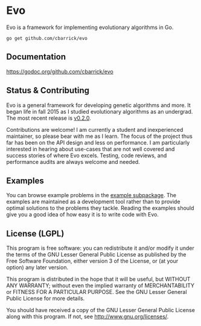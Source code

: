 # Evo

Evo is a framework for implementing evolutionary algorithms in Go.

```
go get github.com/cbarrick/evo
```


## Documentation

https://godoc.org/github.com/cbarrick/evo


## Status & Contributing

Evo is a general framework for developing genetic algorithms and more. It began life in fall 2015 as I studied evolutionary algorithms as an undergrad. The most recent release is [v0.2.0].

Contributions are welcome! I am currently a student and inexperienced maintainer, so please bear with me as I learn. The focus of the project thus far has been on the API design and less on performance. I am particularly interested in hearing about use-cases that are not well covered and success stories of where Evo excels. Testing, code reviews, and performance audits are always welcome and needed.

[v0.2.0]: https://github.com/cbarrick/evo/tree/v0.2.0


## Examples

You can browse example problems in the [example subpackage]. The examples are maintained as a development tool rather than to provide optimal solutions to the problems they tackle. Reading the examples should give you a good idea of how easy it is to write code with Evo.

[example subpackage]: https://github.com/cbarrick/evo/tree/master/example


## License (LGPL)

This program is free software: you can redistribute it and/or modify it under the terms of the GNU Lesser General Public License as published by the Free Software Foundation, either version 3 of the License, or (at your option) any later version.

This program is distributed in the hope that it will be useful, but WITHOUT ANY WARRANTY; without even the implied warranty of MERCHANTABILITY or FITNESS FOR A PARTICULAR PURPOSE. See the GNU Lesser General Public License for more details.

You should have received a copy of the GNU Lesser General Public License along with this program. If not, see <http://www.gnu.org/licenses/>.
